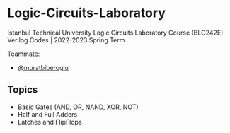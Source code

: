 # Logic-Circuits-Laboratory

Istanbul Technical University Logic Circuits Laboratory Course (BLG242E) Verilog Codes | 2022-2023 Spring Term

Teammate:
- [@muratbiberoglu](https://github.com/muratbiberoglu)
  
## Topics

- Basic Gates (AND, OR, NAND, XOR, NOT)
- Half and Full Adders
- Latches and FlipFlops

  
